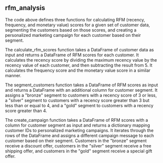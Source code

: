 ## rfm_analysis
 
The code above defines three functions for calculating RFM (recency, frequency, and monetary value) scores for a given set of customer data, segmenting the customers based on those scores, and creating a personalized marketing campaign for each customer based on their segment.

The calculate_rfm_scores function takes a DataFrame of customer data as input and returns a DataFrame of RFM scores for each customer. It calculates the recency score by dividing the maximum recency value by the recency value of each customer, and then subtracting the result from 5. It calculates the frequency score and the monetary value score in a similar manner.

The segment_customers function takes a DataFrame of RFM scores as input and returns a DataFrame with an additional column for customer segment. It assigns a "bronze" segment to customers with a recency score of 3 or less, a "silver" segment to customers with a recency score greater than 3 but less than or equal to 4, and a "gold" segment to customers with a recency score greater than 4.

The create_campaign function takes a DataFrame of RFM scores with a column for customer segment as input and returns a dictionary mapping customer IDs to personalized marketing campaigns. It iterates through the rows of the DataFrame and assigns a different campaign message to each customer based on their segment. Customers in the "bronze" segment receive a discount offer, customers in the "silver" segment receive a free shipping offer, and customers in the "gold" segment receive a special gift offer.
